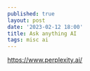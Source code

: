 ```yaml
---
published: true
layout: post
date: '2023-02-12 18:00'
title: Ask anything AI
tags: misc ai 
---
```

<https://www.perplexity.ai/>


